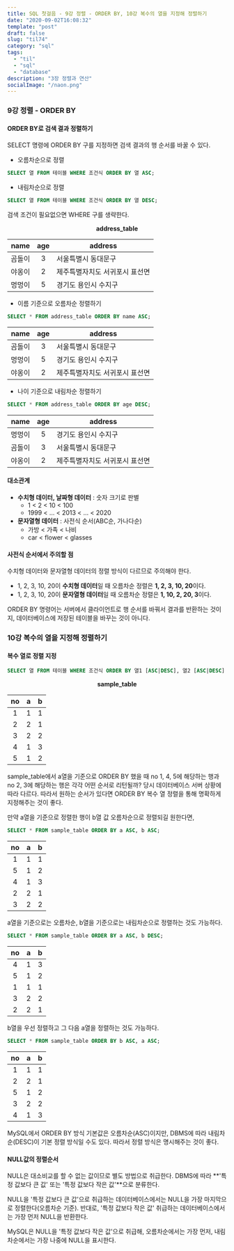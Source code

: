 ```yaml
---
title: SQL 첫걸음 - 9강 정렬 - ORDER BY, 10강 복수의 열을 지정해 정렬하기
date: "2020-09-02T16:08:32"
template: "post"
draft: false
slug: "til74"
category: "sql"
tags:
  - "til"
  - "sql"
  - "database"
description: "3장 정렬과 연산"
socialImage: "/naon.png"
---
```


### 9강 정렬 - ORDER BY
#### ORDER BY로 검색 결과 정렬하기
SELECT 명령에 ORDER BY 구를 지정하면 검색 결과의 행 순서를 바꿀 수 있다.

- 오름차순으로 정렬
```sql
SELECT 열 FROM 테이블 WHERE 조건식 ORDER BY 열 ASC;
```
- 내림차순으로 정렬
```sql
SELECT 열 FROM 테이블 WHERE 조건식 ORDER BY 열 DESC;
```

검색 조건이 필요없으면 WHERE 구를 생략한다.

**<center>address_table</center>**

|name|age|address|
|:---:|:---:|---|
|곰돌이|3|서울특별시 동대문구|
|야옹이|2|제주특별자치도 서귀포시 표선면|
|멍멍이|5|경기도 용인시 수지구|

- 이름 기준으로 오름차순 정렬하기
```sql
SELECT * FROM address_table ORDER BY name ASC;
```

|name|age|address|
|:---:|:---:|---|
|곰돌이|3|서울특별시 동대문구|
|멍멍이|5|경기도 용인시 수지구|
|야옹이|2|제주특별자치도 서귀포시 표선면|

- 나이 기준으로 내림차순 정렬하기
```sql
SELECT * FROM address_table ORDER BY age DESC;
```

|name|age|address|
|:---:|:---:|---|
|멍멍이|5|경기도 용인시 수지구|
|곰돌이|3|서울특별시 동대문구|
|야옹이|2|제주특별자치도 서귀포시 표선면|

#### 대소관계
- **수치형 데이터, 날짜형 데이터** : 숫자 크기로 판별
  -  1 < 2 < 10 < 100
  - 1999 < ... < 2013 < ... < 2020
- **문자열형 데이터** : 사전식 순서(ABC순, 가나다순)
  - 가방 < 가족 < 나비
  - car < flower < glasses

#### 사전식 순서에서 주의할 점
수치형 데이터와 문자열형 데이터의 정렬 방식이 다르므로 주의해야 한다.
- 1, 2, 3, 10, 20이 **수치형 데이터**일 때 오름차순 정렬은 **1, 2, 3, 10, 20**이다.
- 1, 2, 3, 10, 20이 **문자열형 데이터**일 때 오름차순 정렬은 **1, 10, 2, 20, 3**이다.

ORDER BY 명령어는 서버에서 클라이언트로 행 순서를 바꿔서 결과를 반환하는 것이지, 데이터베이스에 저장된 테이블을 바꾸는 것이 아니다.

### 10강 복수의 열을 지정해 정렬하기
#### 복수 열로 정렬 지정
```sql
SELECT 열 FROM 테이블 WHERE 조건식 ORDER BY 열1 [ASC|DESC], 열2 [ASC|DESC] ...;
```

**<center>sample_table</center>**

|no|a|b|
|:---:|:---:|:---:|
|1|1|1|
|2|2|1|
|3|2|2|
|4|1|3|
|5|1|2|

sample_table에서 a열을 기준으로 ORDER BY 했을 때 no 1, 4, 5에 해당하는 행과 no 2, 3에 해당하는 행은 각각 어떤 순서로 리턴될까? 당시 데이터베이스 서버 상황에 따라 다르다. 따라서 원하는 순서가 있다면 ORDER BY 복수 열 정렬을 통해 명확하게 지정해주는 것이 좋다.

만약 a열을 기준으로 정렬한 행이 b열 값 오름차순으로 정렬되길 원한다면,

```sql
SELECT * FROM sample_table ORDER BY a ASC, b ASC;
```

|no|a|b|
|:---:|:---:|:---:|
|1|1|1|
|5|1|2|
|4|1|3|
|2|2|1|
|3|2|2|

a열을 기준으로는 오름차순, b열을 기준으로는 내림차순으로 정렬하는 것도 가능하다.

```sql
SELECT * FROM sample_table ORDER BY a ASC, b DESC;
```
|no|a|b|
|:---:|:---:|:---:|
|4|1|3|
|5|1|2|
|1|1|1|
|3|2|2|
|2|2|1|

b열을 우선 정렬하고 그 다음 a열을 정렬하는 것도 가능하다.

```sql
SELECT * FROM sample_table ORDER BY b ASC, a ASC;
```

|no|a|b|
|:---:|:---:|:---:|
|1|1|1|
|2|2|1|
|5|1|2|
|3|2|2|
|4|1|3|

MySQL에서 ORDER BY 방식 기본값은 오름차순(ASC)이지만, DBMS에 따라 내림차순(DESC)이 기본 정렬 방식일 수도 있다. 따라서 정렬 방식은 명시해주는 것이 좋다.

#### NULL값의 정렬순서
NULL은 대소비교를 할 수 없는 값이므로 별도 방법으로 취급한다. DBMS에 따라 **'특정 값보다 큰 값' 또는 '특정 값보다 작은 값'**으로 분류한다.

NULL을 '특정 값보다 큰 값'으로 취급하는 데이터베이스에서는 NULL을 가장 마지막으로 정렬한다(오름차순 기준). 반대로, '특정 값보다 작은 값' 취급하는 데이터베이스에서는 가장 먼저 NULL을 반환한다.

MySQL은 NULL을 '특정 값보다 작은 값'으로 취급해, 오름차순에서는 가장 먼저, 내림차순에서는 가장 나중에 NULL을 표시한다.